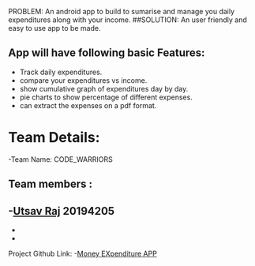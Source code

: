PROBLEM: An android app to build to sumarise and manage you daily expenditures along with your income.
##SOLUTION: An user friendly and easy to use app to be made.
## App will have following basic Features:
- Track daily expenditures.
- compare your expenditures vs income.
- show cumulative graph of expenditures day by day.
- pie charts to show percentage of different expenses.
- can extract the expenses on a pdf format.

# Team Details:
-Team Name: CODE_WARRIORS
## Team members :
-[Utsav Raj](https://github.com/rajutsav1234) 20194205
-
-
-

Project Github Link:
-[Money EXpenditure APP](https://github.com/rajutsav1234/MoneyExpenditureApp)
